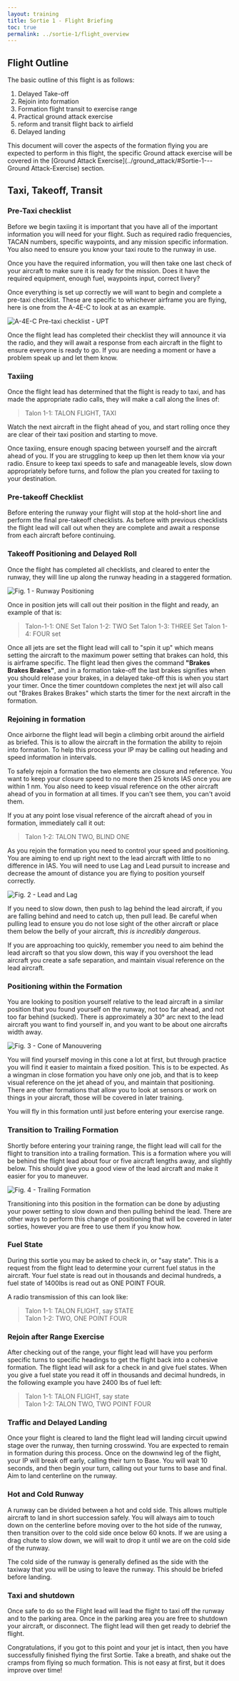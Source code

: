 ```yaml
---
layout: training
title: Sortie 1 - Flight Briefing
toc: true
permalink: ../sortie-1/flight_overview
---
```


## Flight Outline
The basic outline of this flight is as follows:
1. Delayed Take-off
2. Rejoin into formation
3. Formation flight transit to exercise range
4. Practical ground attack exercise
5. reform and transit flight back to airfield
6. Delayed landing

This document will cover the aspects of the formation flying you are expected to perform in this flight, the specific Ground attack exercise will be covered in the [Ground Attack Exercise](../ground_attack/#Sortie-1---Ground Attack-Exercise) section.

## Taxi, Takeoff, Transit

### Pre-Taxi checklist
Before we begin taxiing it is important that you have all of the important information you will need for your flight. Such as required radio frequencies, TACAN numbers, specific waypoints, and any mission specific information. You also need to ensure you know your taxi route to the runway in use. 

Once you have the required information, you will then take one last check of your aircraft to make sure it is ready for the mission. Does it have the required equipment, enough fuel, waypoints input, correct livery?

Once everything is set up correctly we will want to begin and complete a pre-taxi checklist. These are specific to whichever airframe you are flying, here is one from the A-4E-C to look at as an example.

![A-4E-C Pre-taxi checklist - UPT](a4ec-pretaxi-checklist-upt.jpg)

Once the flight lead has completed their checklist they will announce it via the radio, and they will await a response from each aircraft in the flight to ensure everyone is ready to go. If you are needing a moment or have a problem speak up and let them know.

### Taxiing
Once the flight lead has determined that the flight is ready to taxi, and has made the appropriate radio calls, they will make a call along the lines of:

> Talon 1-1: TALON FLIGHT, TAXI

Watch the next aircraft in the flight ahead of you, and start rolling once they are clear of their taxi position and starting to move.

Once taxiing, ensure enough spacing between yourself and the aircraft ahead of you. If you are struggling to keep up then let them know via your radio. Ensure to keep taxi speeds to safe and manageable levels, slow down appropriately before turns, and follow the plan you created for taxiing to your destination. 

### Pre-takeoff Checklist
Before entering the runway your flight will stop at the hold-short line and perform the final pre-takeoff checklists. As before with previous checklists the flight lead will call out when they are complete and await a response from each aircraft before continuing.

### Takeoff Positioning and Delayed Roll
Once the flight has completed all checklists, and cleared to enter the runway, they will line up along the runway heading in a staggered formation. 

![Fig. 1 - Runway Positioning](fig1-runwaypositioning.jpg)

Once in position jets will call out their position in the flight and ready, an example of that is:
> Talon-1-1: ONE Set
> Talon 1-2: TWO Set
> Talon 1-3: THREE Set
> Talon 1-4: FOUR set

Once all jets are set the flight lead will call to "spin it up" which means setting the aircraft to the maximum power setting that brakes can hold, this is airframe specific. The flight lead then gives the command __"Brakes Brakes Brakes"__, and in a formation take-off the last brakes signifies when you should release your brakes, in a delayed take-off this is when you start your timer. Once the timer countdown completes the next jet will also call out "Brakes Brakes Brakes" which starts the timer for the next aircraft in the formation.

### Rejoining in formation
Once airborne the flight lead will begin a climbing orbit around the airfield as briefed. This is to allow the aircraft in the formation the ability to rejoin into formation. To help this process your IP may be calling out heading and speed information in intervals.

To safely rejoin a formation the two elements are closure and reference. You want to keep your closure speed to no more then 25 knots IAS once you are within 1 nm. You also need to keep visual reference on the other aircraft ahead of you in formation at all times. If you can't see them, you can't avoid them.

If you at any point lose visual reference of the aircraft ahead of you in formation, immediately call it out:
> Talon 1-2: TALON TWO, BLIND ONE

As you rejoin the formation you need to control your speed and positioning. You are aiming to end up right next to the lead aircraft with little to no difference in IAS. You will need to use Lag and Lead pursuit to increase and decrease the amount of distance you are flying to position yourself correctly.

![Fig. 2 - Lead and Lag](fig2-leadlag.jpg)

If you need to slow down, then push to lag behind the lead aircraft, if you are falling behind and need to catch up, then pull lead. Be careful when pulling lead to ensure you do not lose sight of the other aircraft or place them below the belly of your aircraft, *this is incredibly dangerous*.

If you are approaching too quickly, remember you need to aim behind the lead aircraft so that you slow down, this way if you overshoot the lead aircraft you create a safe separation, and maintain visual reference on the lead aircraft.

### Positioning within the Formation
You are looking to position yourself relative to the lead aircraft in a similar position that you found yourself on the runway, not too far ahead, and not too far behind (sucked). There is approximately a 30° arc next to the lead aircraft you want to find yourself in, and you want to be about one aircrafts width away.

![Fig. 3 - Cone of Manouvering](fig3-coneofmanouvering.jpg)

You will find yourself moving in this cone a lot at first, but through practice you will find it easier to maintain a fixed position. This is to be expected. As a wingman in close formation you have only one job, and that is to keep visual reference on the jet ahead of you, and maintain that positioning. There are other formations that allow you to look at sensors or work on things in your aircraft, those will be covered in later training.

You will fly in this formation until just before entering your exercise range.

### Transition to Trailing Formation
Shortly before entering your training range, the flight lead will call for the flight to transition into a trailing formation. This is a formation where you will be behind the flight lead about four or five aircraft lengths away, and slightly below. This should give you a good view of the lead aircraft and make it easier for you to maneuver.

![Fig. 4 - Trailing Formation](fig4-trailingformation.jpg)

Transitioning into this position in the formation can be done by adjusting your power setting to slow down and then pulling behind the lead. There are other ways to perform this change of positioning that will be covered in later sorties, however you are free to use them if you know how.

### Fuel State
During this sortie you may be asked to check in, or "say state". This is a request from the flight lead to determine your current fuel status in the aircraft. Your fuel state is read out in thousands and decimal hundreds, a fuel state of 1400lbs is read out as ONE POINT FOUR.

A radio transmission of this can look like:
> Talon 1-1: TALON FLIGHT, say STATE  
> Talon 1-2: TWO, ONE POINT FOUR

### Rejoin after Range Exercise
After checking out of the range, your flight lead will have you perform specific turns to specific headings to get the flight back into a cohesive formation. The flight lead will ask for a check in and give fuel states. When you give a fuel state you read it off in thousands and decimal hundreds, in the following example you have 2400 lbs of fuel left:

> Talon 1-1: TALON FLIGHT, say state  
> Talon 1-2: TALON TWO, TWO POINT FOUR

### Traffic and Delayed Landing
Once your flight is cleared to land the flight lead will landing circuit upwind stage over the runway, then turning crosswind. You are expected to remain in formation during this process. Once on the downwind leg of the flight, your IP will break off early, calling their turn to Base. You will wait 10 seconds, and then begin your turn, calling out your turns to base and final. Aim to land centerline on the runway.

### Hot and Cold Runway
A runway can be divided between a hot and cold side. This allows multiple aircraft to land in short succession safely. You will always aim to touch down on the centerline before moving over to the hot side of the runway, then transition over to the cold side once below 60 knots. If we are using a drag chute to slow down, we will wait to drop it until we are on the cold side of the runway.

The cold side of the runway is generally defined as the side with the taxiway that you will be using to leave the runway. This should be briefed before landing.

### Taxi and shutdown
Once safe to do so the Flight lead will lead the flight to taxi off the runway and to the parking area. Once in the parking area you are free to shutdown your aircraft, or disconnect. The flight lead will then get ready to debrief the flight.

Congratulations, if you got to this point and your jet is intact, then you have successfully finished flying the first Sortie. Take a breath, and shake out the cramps from flying so much formation. This is not easy at first, but it does improve over time!


